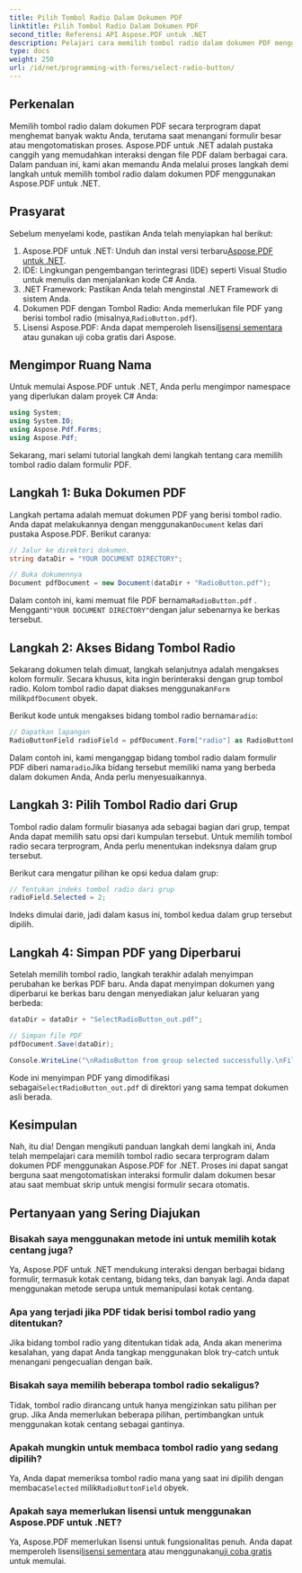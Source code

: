 ```yaml
---
title: Pilih Tombol Radio Dalam Dokumen PDF
linktitle: Pilih Tombol Radio Dalam Dokumen PDF
second_title: Referensi API Aspose.PDF untuk .NET
description: Pelajari cara memilih tombol radio dalam dokumen PDF menggunakan Aspose.PDF untuk .NET dengan panduan langkah demi langkah ini. Otomatiskan interaksi formulir dengan mudah.
type: docs
weight: 250
url: /id/net/programming-with-forms/select-radio-button/
---
```

## Perkenalan

Memilih tombol radio dalam dokumen PDF secara terprogram dapat menghemat banyak waktu Anda, terutama saat menangani formulir besar atau mengotomatiskan proses. Aspose.PDF untuk .NET adalah pustaka canggih yang memudahkan interaksi dengan file PDF dalam berbagai cara. Dalam panduan ini, kami akan memandu Anda melalui proses langkah demi langkah untuk memilih tombol radio dalam dokumen PDF menggunakan Aspose.PDF untuk .NET. 

## Prasyarat

Sebelum menyelami kode, pastikan Anda telah menyiapkan hal berikut:

1.  Aspose.PDF untuk .NET: Unduh dan instal versi terbaru[Aspose.PDF untuk .NET](https://releases.aspose.com/pdf/net/).
2. IDE: Lingkungan pengembangan terintegrasi (IDE) seperti Visual Studio untuk menulis dan menjalankan kode C# Anda.
3. .NET Framework: Pastikan Anda telah menginstal .NET Framework di sistem Anda.
4.  Dokumen PDF dengan Tombol Radio: Anda memerlukan file PDF yang berisi tombol radio (misalnya,`RadioButton.pdf`).
5.  Lisensi Aspose.PDF: Anda dapat memperoleh lisensi[lisensi sementara](https://purchase.aspose.com/temporary-license/) atau gunakan uji coba gratis dari Aspose.

## Mengimpor Ruang Nama

Untuk memulai Aspose.PDF untuk .NET, Anda perlu mengimpor namespace yang diperlukan dalam proyek C# Anda:

```csharp
using System;
using System.IO;
using Aspose.Pdf.Forms;
using Aspose.Pdf;
```

Sekarang, mari selami tutorial langkah demi langkah tentang cara memilih tombol radio dalam formulir PDF.

## Langkah 1: Buka Dokumen PDF

 Langkah pertama adalah memuat dokumen PDF yang berisi tombol radio. Anda dapat melakukannya dengan menggunakan`Document` kelas dari pustaka Aspose.PDF. Berikut caranya:

```csharp
// Jalur ke direktori dokumen.
string dataDir = "YOUR DOCUMENT DIRECTORY";

// Buka dokumennya
Document pdfDocument = new Document(dataDir + "RadioButton.pdf");
```

 Dalam contoh ini, kami memuat file PDF bernama`RadioButton.pdf` . Mengganti`"YOUR DOCUMENT DIRECTORY"`dengan jalur sebenarnya ke berkas tersebut.

## Langkah 2: Akses Bidang Tombol Radio

 Sekarang dokumen telah dimuat, langkah selanjutnya adalah mengakses kolom formulir. Secara khusus, kita ingin berinteraksi dengan grup tombol radio. Kolom tombol radio dapat diakses menggunakan`Form` milik`pdfDocument` obyek.

 Berikut kode untuk mengakses bidang tombol radio bernama`radio`:

```csharp
// Dapatkan lapangan
RadioButtonField radioField = pdfDocument.Form["radio"] as RadioButtonField;
```

 Dalam contoh ini, kami menganggap bidang tombol radio dalam formulir PDF diberi nama`radio`Jika bidang tersebut memiliki nama yang berbeda dalam dokumen Anda, Anda perlu menyesuaikannya.

## Langkah 3: Pilih Tombol Radio dari Grup

Tombol radio dalam formulir biasanya ada sebagai bagian dari grup, tempat Anda dapat memilih satu opsi dari kumpulan tersebut. Untuk memilih tombol radio secara terprogram, Anda perlu menentukan indeksnya dalam grup tersebut. 

Berikut cara mengatur pilihan ke opsi kedua dalam grup:

```csharp
// Tentukan indeks tombol radio dari grup
radioField.Selected = 2;
```

 Indeks dimulai dari`0`, jadi dalam kasus ini, tombol kedua dalam grup tersebut dipilih.

## Langkah 4: Simpan PDF yang Diperbarui

Setelah memilih tombol radio, langkah terakhir adalah menyimpan perubahan ke berkas PDF baru. Anda dapat menyimpan dokumen yang diperbarui ke berkas baru dengan menyediakan jalur keluaran yang berbeda:

```csharp
dataDir = dataDir + "SelectRadioButton_out.pdf";

// Simpan file PDF
pdfDocument.Save(dataDir);

Console.WriteLine("\nRadioButton from group selected successfully.\nFile saved at " + dataDir);
```

 Kode ini menyimpan PDF yang dimodifikasi sebagai`SelectRadioButton_out.pdf` di direktori yang sama tempat dokumen asli berada.

## Kesimpulan

Nah, itu dia! Dengan mengikuti panduan langkah demi langkah ini, Anda telah mempelajari cara memilih tombol radio secara terprogram dalam dokumen PDF menggunakan Aspose.PDF for .NET. Proses ini dapat sangat berguna saat mengotomatiskan interaksi formulir dalam dokumen besar atau saat membuat skrip untuk mengisi formulir secara otomatis.

## Pertanyaan yang Sering Diajukan

### Bisakah saya menggunakan metode ini untuk memilih kotak centang juga?  
Ya, Aspose.PDF untuk .NET mendukung interaksi dengan berbagai bidang formulir, termasuk kotak centang, bidang teks, dan banyak lagi. Anda dapat menggunakan metode serupa untuk memanipulasi kotak centang.

### Apa yang terjadi jika PDF tidak berisi tombol radio yang ditentukan?  
Jika bidang tombol radio yang ditentukan tidak ada, Anda akan menerima kesalahan, yang dapat Anda tangkap menggunakan blok try-catch untuk menangani pengecualian dengan baik.

### Bisakah saya memilih beberapa tombol radio sekaligus?  
Tidak, tombol radio dirancang untuk hanya mengizinkan satu pilihan per grup. Jika Anda memerlukan beberapa pilihan, pertimbangkan untuk menggunakan kotak centang sebagai gantinya.

### Apakah mungkin untuk membaca tombol radio yang sedang dipilih?  
 Ya, Anda dapat memeriksa tombol radio mana yang saat ini dipilih dengan membaca`Selected` milik`RadioButtonField` obyek.

### Apakah saya memerlukan lisensi untuk menggunakan Aspose.PDF untuk .NET?  
 Ya, Aspose.PDF memerlukan lisensi untuk fungsionalitas penuh. Anda dapat memperoleh lisensi[lisensi sementara](https://purchase.aspose.com/temporary-license/) atau menggunakan[uji coba gratis](https://releases.aspose.com/) untuk memulai.
